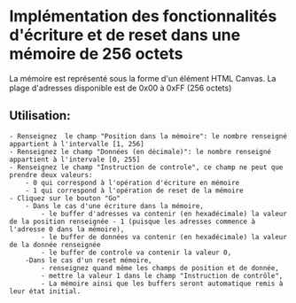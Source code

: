 # **Implémentation des fonctionnalités d'écriture et de reset dans une mémoire de 256 octets**
La mémoire est représenté sous la forme d'un élément HTML Canvas. La plage d'adresses disponible est de 0x00 à 0xFF (256 octets)
## Utilisation:
    - Renseignez  le champ "Position dans la mémoire": le nombre renseigné appartient à l'intervalle [1, 256]
    - Renseignez le champ "Données (en décimale)": le nombre renseigné appartient à l'intervale [0, 255]
    - Renseignez le champ "Instruction de controle", ce champ ne peut que prendre deux valeurs:
        - 0 qui correspond à l'opération d'écriture en mémoire
        - 1 qui correspond à l'opération de reset de la mémoire
    - Cliquez sur le bouton "Go"
        - Dans le cas d'une écriture dans la mémoire, 
            - le buffer d'adresses va contenir (en hexadécimale) la valeur de la position renseignée - 1 (puisque les adresses commence à l'adresse 0 dans la mémoire),
            - le buffer de données va contenir (en hexadécimale) la valeur de la donnée renseignée
            - le buffer de controle va contenir la valeur 0,
        -Dans le cas d'un reset mémoire,
            - renseignez quand même les champs de position et de donnée,
            - mettre la valeur 1 dans le champ "Instruction de contrôle",
            - La mémoire ainsi que les buffers seront automatique remis à leur état initial.